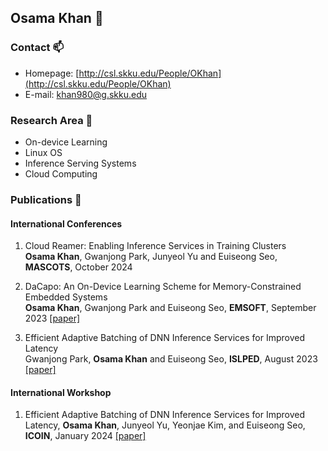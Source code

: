 ## Osama Khan 👋

### Contact 📫
- Homepage: [http://csl.skku.edu/People/OKhan](http://csl.skku.edu/People/OKhan)
- E-mail: khan980@g.skku.edu

### Research Area 🔭
- On-device Learning
- Linux OS
- Inference Serving Systems
- Cloud Computing

### Publications 📖
#### International Conferences
1. Cloud Reamer: Enabling Inference Services in Training Clusters\
**Osama Khan**, Gwanjong Park, Junyeol Yu and Euiseong Seo, **MASCOTS**, October 2024

2. DaCapo: An On-Device Learning Scheme for Memory-Constrained Embedded Systems\
**Osama Khan**, Gwanjong Park and Euiseong Seo, **EMSOFT**, September 2023 [[paper]](https://dl.acm.org/doi/full/10.1145/3609121)

3. Efficient Adaptive Batching of DNN Inference Services for Improved Latency\
Gwanjong Park, **Osama Khan** and Euiseong Seo, **ISLPED**, August 2023 [[paper]](https://ieeexplore.ieee.org/abstract/document/10244276)
   
#### International Workshop
1. Efficient Adaptive Batching of DNN Inference Services for Improved Latency, **Osama Khan**, Junyeol Yu, Yeonjae Kim, and Euiseong Seo, **ICOIN**, January 2024 [[paper]](https://ieeexplore.ieee.org/abstract/document/10572152)

   



<!--

Here are some ideas to get you started:

- 🔭 I’m currently working on ...
- 🌱 I’m currently learning ...
- 👯 I’m looking to collaborate on ...
- 🤔 I’m looking for help with ...
- 💬 Ask me about ...
- 📫 How to reach me: ...
- 😄 Pronouns: ...
- ⚡ Fun fact: ...
-->
